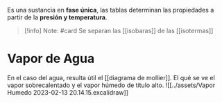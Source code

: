          

Es una sustancia en **fase única**, las tablas determinan las propiedades a partir de la **presión y temperatura**. 
> [!info] Note: #card
> Se separan las [[isobaras]] de las [[isotermas]]
# Vapor de Agua
En el caso del agua, resulta útil el [[diagrama de mollier]]. El qué se ve el vapor sobrecalentado y el vapor húmedo de título alto.
![[../assets/Vapor Humedo 2023-02-13 20.14.15.excalidraw]]